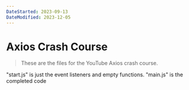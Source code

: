 ```yaml
---
DateStarted: 2023-09-13
DateModified: 2023-12-05
---
```

# Axios Crash Course

> These are the files for the YouTube Axios crash course.

"start.js" is just the event listeners and empty functions. "main.js" is the completed code
